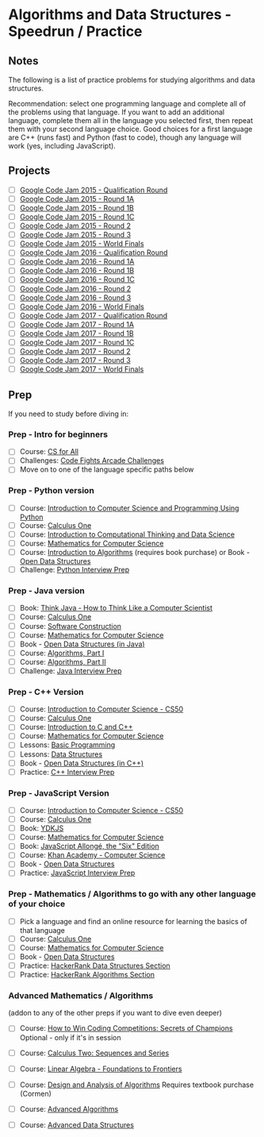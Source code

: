 # Algorithms and Data Structures - Speedrun / Practice

## Notes
The following is a list of practice problems for studying algorithms and data structures.

Recommendation: select one programming language and complete all of the problems using that language. If you want to add an additional language, complete them all in the language you selected first, then repeat them with your second language choice. Good choices for a first language are C++ (runs fast) and Python (fast to code), though any language will work (yes, including JavaScript).

## Projects
- [ ] [Google Code Jam 2015 - Qualification Round](https://code.google.com/codejam/contest/6224486/dashboard)
- [ ] [Google Code Jam 2015 - Round 1A](https://code.google.com/codejam/contest/4224486/dashboard)
- [ ] [Google Code Jam 2015 - Round 1B](https://code.google.com/codejam/contest/8224486/dashboard)
- [ ] [Google Code Jam 2015 - Round 1C](https://code.google.com/codejam/contest/4244486/dashboard)
- [ ] [Google Code Jam 2015 - Round 2](https://code.google.com/codejam/contest/8234486/dashboard)
- [ ] [Google Code Jam 2015 - Round 3](https://code.google.com/codejam/contest/4254486/dashboard)
- [ ] [Google Code Jam 2015 - World Finals](https://code.google.com/codejam/contest/5224486/dashboard)
- [ ] [Google Code Jam 2016 - Qualification Round](https://code.google.com/codejam/contest/6254486/dashboard)
- [ ] [Google Code Jam 2016 - Round 1A](https://code.google.com/codejam/contest/4304486/dashboard)
- [ ] [Google Code Jam 2016 - Round 1B](https://code.google.com/codejam/contest/11254486/dashboard)
- [ ] [Google Code Jam 2016 - Round 1C](https://code.google.com/codejam/contest/4314486/dashboard)
- [ ] [Google Code Jam 2016 - Round 2](https://code.google.com/codejam/contest/10224486/dashboard)
- [ ] [Google Code Jam 2016 - Round 3](https://code.google.com/codejam/contest/3224486/dashboard)
- [ ] [Google Code Jam 2016 - World Finals](https://code.google.com/codejam/contest/7234486/dashboard)
- [ ] [Google Code Jam 2017 - Qualification Round](https://code.google.com/codejam/contest/3264486/dashboard)
- [ ] [Google Code Jam 2017 - Round 1A](https://code.google.com/codejam/contest/5304486/dashboard)
- [ ] [Google Code Jam 2017 - Round 1B](https://code.google.com/codejam/contest/8294486/dashboard)
- [ ] [Google Code Jam 2017 - Round 1C](https://code.google.com/codejam/contest/3274486/dashboard)
- [ ] [Google Code Jam 2017 - Round 2](https://code.google.com/codejam/contest/5314486/dashboard)
- [ ] [Google Code Jam 2017 - Round 3](https://code.google.com/codejam/contest/8304486/dashboard)
- [ ] [Google Code Jam 2017 - World Finals](https://code.google.com/codejam/contest/6314486/dashboard)

## Prep
If you need to study before diving in:

### Prep - Intro for beginners
- [ ]  Course: [CS for All](https://www.cs.hmc.edu/csforall/)
- [ ]  Challenges: [Code Fights Arcade Challenges](https://codefights.com/arcade/)
- [ ]  Move on to one of the language specific paths below

### Prep - Python version
- [ ]  Course: [Introduction to Computer Science and Programming Using Python](https://www.edx.org/course/introduction-computer-science-mitx-6-00-1x-11) 
- [ ]  Course: [Calculus One](https://www.coursera.org/learn/calculus1)  
- [ ]  Course: [Introduction to Computational Thinking and Data Science](https://www.edx.org/course/introduction-computational-thinking-data-mitx-6-00-2x-6) 
- [ ]  Course: [Mathematics for Computer Science](https://ocw.mit.edu/courses/electrical-engineering-and-computer-science/6-042j-mathematics-for-computer-science-spring-2015/index.htm) 
- [ ]  Course: [Introduction to Algorithms](https://ocw.mit.edu/courses/electrical-engineering-and-computer-science/6-006-introduction-to-algorithms-fall-2011/index.htm) (requires book purchase) or Book - [Open Data Structures](http://opendatastructures.org/ods-python.pdf)
- [ ]  Challenge: [Python Interview Prep](https://www.hackerrank.com/chingu-challenge-3)

### Prep - Java version
- [ ]  Book: [Think Java - How to Think Like a Computer Scientist](http://greenteapress.com/wp/think-java/)
- [ ]  Course: [Calculus One](https://www.coursera.org/learn/calculus1)
- [ ]  Course: [Software Construction](https://ocw.mit.edu/courses/electrical-engineering-and-computer-science/6-005-software-construction-spring-2016/index.htm)
- [ ]  Course: [Mathematics for Computer Science](https://ocw.mit.edu/courses/electrical-engineering-and-computer-science/6-042j-mathematics-for-computer-science-spring-2015/index.htm)
- [ ]  Book - [Open Data Structures (in Java)](http://opendatastructures.org/ods-java.pdf)
- [ ]  Course: [Algorithms, Part I](https://www.coursera.org/learn/algorithms-part1)    
- [ ]  Course: [Algorithms, Part II](https://www.coursera.org/learn/algorithms-part2)
- [ ]  Challenge: [Java Interview Prep](https://www.hackerrank.com/chingu-challenge-3-java-interview-prep)

### Prep - C++ Version
- [ ]  Course: [Introduction to Computer Science - CS50](https://www.edx.org/course/introduction-computer-science-harvardx-cs50x#!)
- [ ]  Course: [Calculus One](https://www.coursera.org/learn/calculus1)
- [ ]  Course: [Introduction to C and C++](https://ocw.mit.edu/courses/electrical-engineering-and-computer-science/6-s096-introduction-to-c-and-c-january-iap-2013/index.htm)
- [ ]  Course: [Mathematics for Computer Science](https://ocw.mit.edu/courses/electrical-engineering-and-computer-science/6-042j-mathematics-for-computer-science-spring-2015/index.htm)
- [ ]  Lessons: [Basic Programming](https://www.hackerearth.com/practice/basic-programming/input-output/basics-of-input-output/tutorial/)
- [ ]  Lessons: [Data Structures](https://www.hackerearth.com/practice/data-structures/arrays/1-d/tutorial/)
- [ ]  Book - [Open Data Structures (in C++)](http://opendatastructures.org/ods-cpp.pdf)
- [ ]  Practice: [C++ Interview Prep](https://www.hackerrank.com/chingu-challenge-10-c-interview-prep)

### Prep - JavaScript Version
- [ ]  Course: [Introduction to Computer Science - CS50](https://www.edx.org/course/introduction-computer-science-harvardx-cs50x#!)
- [ ]  Course: [Calculus One](https://www.coursera.org/learn/calculus1)
- [ ]  Book: [YDKJS](https://github.com/getify/You-Dont-Know-JS)
- [ ]  Course: [Mathematics for Computer Science](https://ocw.mit.edu/courses/electrical-engineering-and-computer-science/6-042j-mathematics-for-computer-science-spring-2015/index.htm)
- [ ]  Book: [JavaScript Allongé, the "Six" Edition](https://leanpub.com/javascriptallongesix/read)
- [ ]  Course: [Khan Academy - Computer Science](https://www.khanacademy.org/computing/computer-science)
- [ ]  Book - [Open Data Structures](http://opendatastructures.org/ods-python.pdf)
- [ ]  Practice: [JavaScript Interview Prep](https://www.hackerrank.com/chingu-challenge-9-javascript-prep)

### Prep - Mathematics / Algorithms to go with any other language of your choice
- [ ]  Pick a language and find an online resource for learning the basics of that language
- [ ]  Course: [Calculus One](https://www.coursera.org/learn/calculus1)
- [ ]  Course: [Mathematics for Computer Science](https://ocw.mit.edu/courses/electrical-engineering-and-computer-science/6-042j-mathematics-for-computer-science-spring-2015/index.htm)
- [ ]  Book - [Open Data Structures](http://www.aupress.ca/books/120226/ebook/99Z_Morin_2013-Open_Data_Structures.pdf)
- [ ]  Practice: [HackerRank Data Structures Section](https://www.hackerrank.com/domains/data-structures/)
- [ ]  Practice: [HackerRank Algorithms Section](https://www.hackerrank.com/domains/algorithms/)

### Advanced Mathematics / Algorithms 
(addon to any of the other preps if you want to dive even deeper)
- [ ]  Course: [How to Win Coding Competitions: Secrets of Champions](https://www.edx.org/course/how-win-coding-competitions-secrets-itmox-i2cpx-1) Optional - only if it's in session
- [ ]  Course: [Calculus Two: Sequences and Series](https://www.coursera.org/learn/advanced-calculus)  
- [ ]  Course: [Linear Algebra - Foundations to Frontiers](https://www.edx.org/course/linear-algebra-foundations-frontiers-utaustinx-ut-5-04x#!)  
- [ ]  Course: [Design and Analysis of Algorithms](https://ocw.mit.edu/courses/electrical-engineering-and-computer-science/6-046j-design-and-analysis-of-algorithms-spring-2015/) Requires textbook purchase (Cormen)
- [ ]  Course: [Advanced Algorithms](https://ocw.mit.edu/courses/electrical-engineering-and-computer-science/6-854j-advanced-algorithms-fall-2008/index.htm)
- [ ]  Course: [Advanced Data Structures](https://ocw.mit.edu/courses/electrical-engineering-and-computer-science/6-851-advanced-data-structures-spring-2012/index.htm)

